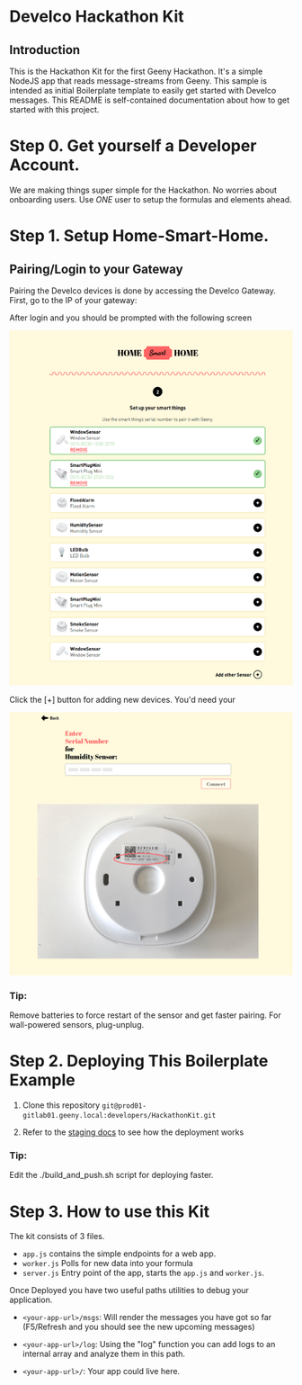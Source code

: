 # Develco Hackathon Kit #

## Introduction ##

This is the Hackathon Kit for the first Geeny Hackathon. It's a simple NodeJS app
that reads message-streams from Geeny. This sample is intended as initial Boilerplate
template to easily get started with Develco messages. This README is self-contained
documentation about how to get started with this project.

# Step 0. Get yourself a Developer Account.

We are making things super simple for the Hackathon. No worries about onboarding
users. Use *ONE* user to setup the formulas and elements ahead.

# Step 1. Setup Home-Smart-Home.

## Pairing/Login to your Gateway

Pairing the Develco devices is done by accessing the Develco Gateway.
First, go to the IP of your gateway:

[Your Gateway IP]:8000/

After login and you should be prompted with the following screen

![Alt text](docs/smart-home-1.png?raw=true "Login")


Click the [+] button for adding new devices. You'd need your

![Alt text](docs/smart-home-2.png?raw=true "Sensor Management")

### Tip:

Remove batteries to force restart of the sensor and get faster pairing. For
wall-powered sensors, plug-unplug.

# Step 2. Deploying This Boilerplate Example

1. Clone this repository `git@prod01-gitlab01.geeny.local:developers/HackathonKit.git`

2. Refer to the [staging
   docs](http://test-docs.geeny.io.s3-website.eu-central-1.amazonaws.com/getting-started/formulas/step-2/)
   to see how the deployment works

### Tip:

Edit the ./build_and_push.sh script for deploying faster.

# Step 3. How to use this Kit

The kit consists of 3 files.

* `app.js` contains the simple endpoints for a web app.
* `worker.js` Polls for new data into your formula
* `server.js` Entry point of the app, starts the `app.js` and `worker.js`.

Once Deployed you have two useful paths utilities to debug your application.

* `<your-app-url>/msgs`: Will render the messages you have got so far (F5/Refresh and
  you should see the new upcoming messages)

* `<your-app-url>/log`: Using the "log" function you can add logs to an internal
  array and analyze them in this path.

* `<your-app-url>/`: Your app could live here.

